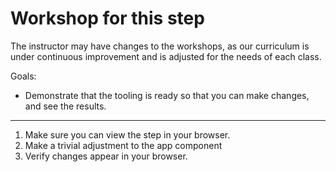 # Workshop for this step

The instructor may have changes to the workshops, as our curriculum is
under continuous improvement and is adjusted for the needs of each
class.

Goals:

* Demonstrate that the tooling is ready so that you can make changes,
  and see the results.

-----

1. Make sure you can view the step in your browser.
2. Make a trivial adjustment to the app component
3. Verify changes appear in your browser.
